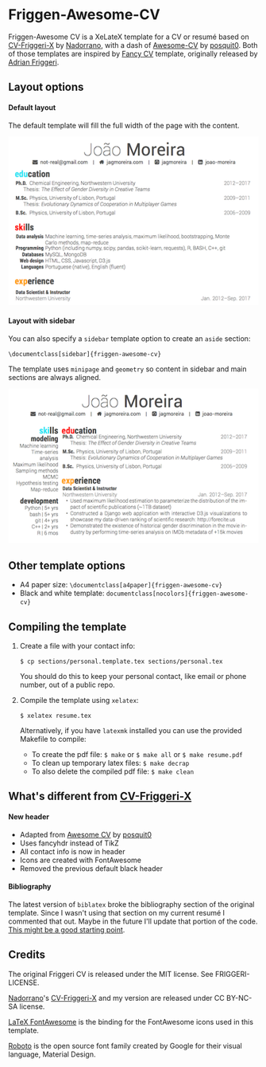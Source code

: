 # Friggen-Awesome-CV

Friggen-Awesome CV is a XeLateX template for a CV or resumé based on [CV-Friggeri-X](https://github.com/Nadorrano/cv-friggeri-x) by [Nadorrano](https://github.com/Nadorrano), with a dash of [Awesome-CV](https://github.com/posquit0/Awesome-CV) by [posquit0](https://github.com/posquit0). Both of those templates are inspired by [Fancy CV](https://www.sharelatex.com/templates/cv-or-resume/fancy-cv) template, originally released by [Adrian Friggeri](https://github.com/afriggeri).


## Layout options

#### Default layout

The default template will fill the full width of the page with the content.

![default](default.png)


#### Layout with sidebar

You can also specify a `sidebar` template option to create an `aside` section:

    \documentclass[sidebar]{friggen-awesome-cv}

The template uses `minipage` and `geometry` so content in sidebar and main sections are always aligned.

![sidebar](sidebar.png)


## Other template options

* A4 paper size: `\documentclass[a4paper]{friggen-awesome-cv}`
* Black and white template: `documentclass[nocolors]{friggen-awesome-cv}`


## Compiling the template

1. Create a file with your contact info:
    ```
    $ cp sections/personal.template.tex sections/personal.tex
    ```

    You should do this to keep your personal contact, like email or phone number, out of a public repo.

1. Compile the template using `xelatex`:
    ```
    $ xelatex resume.tex
    ```

    Alternatively, if you have `latexmk` installed you can use the provided Makefile to compile:

    * To create the pdf file: `$ make` or `$ make all` or `$ make resume.pdf`
    * To clean up temporary latex files: `$ make decrap`
    * To also delete the compiled pdf file: `$ make clean`


## What's different from [CV-Friggeri-X](https://github.com/Nadorrano/cv-friggeri-x)

#### New header

*  Adapted from [Awesome CV](https://github.com/posquit0/Awesome-CV) by [posquit0](https://github.com/posquit0)
* Uses fancyhdr instead of TikZ
* All contact info is now in header
* Icons are created with FontAwesome
* Removed the previous default black header


#### Bibliography

The latest version of `biblatex` broke the bibliography section of the original template. Since I wasn't using that section on my current resumé I commented that out. Maybe in the future I'll update that portion of the code. [This might be a good starting point](https://tex.stackexchange.com/q/327316).


## Credits

The original Friggeri CV is released under the MIT license. See FRIGGERI-LICENSE.

[Nadorrano](https://github.com/Nadorrano)'s [CV-Friggeri-X](https://github.com/Nadorrano/cv-friggeri-x) and my version are released under CC BY-NC-SA license.

[LaTeX FontAwesome](https://github.com/furl/latex-fontawesome) is the binding for the FontAwesome icons used in this template.

[Roboto](https://github.com/google/roboto) is the open source font family created by Google for their visual language, Material Design.
